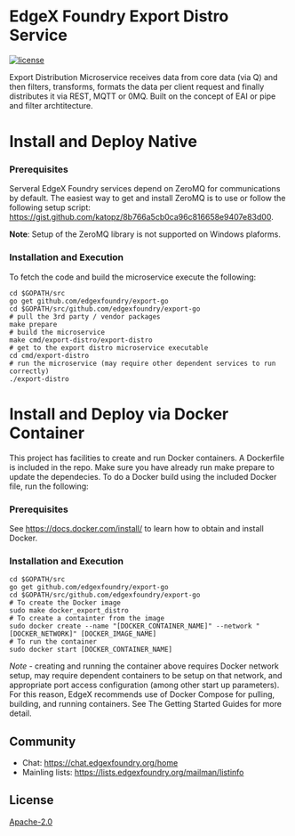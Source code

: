 # EdgeX Foundry Export Distro Service
[![license](https://img.shields.io/badge/license-Apache%20v2.0-blue.svg)](LICENSE)

Export Distribution Microservice receives data from core data (via Q) and then filters, transforms, formats the data per client request and finally distributes it via REST, MQTT or 0MQ. Built on the concept of EAI or pipe and filter archtitecture.

# Install and Deploy Native #

### Prerequisites ###
Serveral EdgeX Foundry services depend on ZeroMQ for communications by default.  The easiest way to get and install ZeroMQ is to use or follow the following setup script:  https://gist.github.com/katopz/8b766a5cb0ca96c816658e9407e83d00.

**Note**: Setup of the ZeroMQ library is not supported on Windows plaforms.

### Installation and Execution ###
To fetch the code and build the microservice execute the following:

```
cd $GOPATH/src
go get github.com/edgexfoundry/export-go
cd $GOPATH/src/github.com/edgexfoundry/export-go
# pull the 3rd party / vendor packages
make prepare
# build the microservice
make cmd/export-distro/export-distro
# get to the export distro microservice executable
cd cmd/export-distro
# run the microservice (may require other dependent services to run correctly)
./export-distro
```

# Install and Deploy via Docker Container #
This project has facilities to create and run Docker containers.  A Dockerfile is included in the repo. Make sure you have already run make prepare to update the dependecies. To do a Docker build using the included Docker file, run the following:

### Prerequisites ###
See https://docs.docker.com/install/ to learn how to obtain and install Docker.

### Installation and Execution ###

```
cd $GOPATH/src
go get github.com/edgexfoundry/export-go
cd $GOPATH/src/github.com/edgexfoundry/export-go
# To create the Docker image
sudo make docker_export_distro
# To create a containter from the image
sudo docker create --name "[DOCKER_CONTAINER_NAME]" --network "[DOCKER_NETWORK]" [DOCKER_IMAGE_NAME]
# To run the container
sudo docker start [DOCKER_CONTAINER_NAME]
```

*Note* - creating and running the container above requires Docker network setup, may require dependent containers to be setup on that network, and appropriate port access configuration (among other start up parameters).  For this reason, EdgeX recommends use of Docker Compose for pulling, building, and running containers.  See The Getting Started Guides for more detail.
 

## Community
- Chat: https://chat.edgexfoundry.org/home
- Mainling lists: https://lists.edgexfoundry.org/mailman/listinfo

## License
[Apache-2.0](LICENSE)

